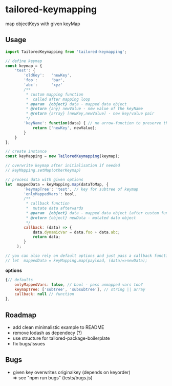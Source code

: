 # tailored-keymapping
map objectKeys with given keyMap

## Usage
```JavaScript
import TailoredKeymapping from 'tailored-keymapping';

// define keymap
const keymap = {
	'test': {
		'oldKey': 	'newKey',
		'foo': 		'bar',
		'abc': 		'xyz'
		/**
		 * custom mapping function
		 *  called after mapping loop
		 * @param  {object} data - mapped data object
		 * @return {any} newValue - new value of the keyName
		 * @return {array} [newKey,newValue] - new key/value pair
		 */
		'keyName': function(data) { // no arrow-function to preserve this context
			return ['newKey', newValue];
		}
	}
};

// create instance
const keyMapping = new TailoredKeymapping(keymap);

// overwrite keymap after initialisation if needed
// keyMapping.setMap(otherKeymap)

// process data with given options
let  mappedData = keyMapping.map(dataToMap, {
		'keymapTree': 'test', // key for subtree of keymap
		'onlyMappedVars': bool,
		/**
		 * callback function
		 *  mutate data afterwards
		 * @param  {object} data - mapped data object (after custom functions)
		 * @return {object} newData - mutated data object
		 */
		callback: (data) => {
			data.dynamicVar = data.foo + data.abc;
			return data;
		}
	 );

// you can also rely on default options and just pass a callback function
// let  mappedData = keyMapping.map(payload, (data)=>newData);
```
__options__
```JavaScript
{// defaults
	onlyMappedVars: false, // bool - pass unmapped vars too?
	keymapTree: ['subtree', 'subsubtree'], // string || array
	callback: null // function
},
```

## Roadmap
* add clean minimalistic example to README
* remove lodash as dependecy (?)
* use structure for tailored-package-boilerplate
* fix bugs/issues

## Bugs
* given key overwrites originalkey (depends on keyorder)  
	=> see "npm run bugs" (tests/bugs.js)
